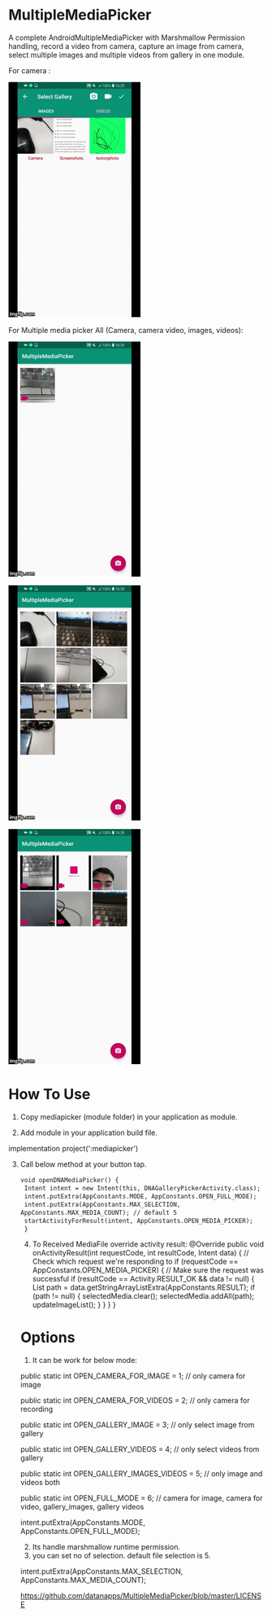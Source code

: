# MultipleMediaPicker
A complete AndroidMultipleMediaPicker with Marshmallow Permission handling, record a video from camera, capture an image from camera, select multiple images and multiple videos from gallery in one module.

For camera :

![alt text](https://github.com/datanapps/MultipleMediaPicker/blob/master/screens/camera_1.gif)

For Multiple media picker All (Camera, camera video, images, videos):

![alt text](https://github.com/datanapps/MultipleMediaPicker/blob/master/screens/camera_2.gif)


![alt text](https://github.com/datanapps/MultipleMediaPicker/blob/master/screens/camera_3.gif)


![alt text](https://github.com/datanapps/MultipleMediaPicker/blob/master/screens/camera_4.gif)


# How To Use 

1. Copy mediapicker (module folder) in your application as module.

2. Add module in your application build file.

implementation project(':mediapicker')


3. Call below method at your button tap.



       void openDNAMediaPicker() {
        Intent intent = new Intent(this, DNAGalleryPickerActivity.class);  
        intent.putExtra(AppConstants.MODE, AppConstants.OPEN_FULL_MODE);
        intent.putExtra(AppConstants.MAX_SELECTION, AppConstants.MAX_MEDIA_COUNT); // default 5
        startActivityForResult(intent, AppConstants.OPEN_MEDIA_PICKER);
        }
      
    4. To Received MediaFile override activity result:
    @Override
    public void onActivityResult(int requestCode, int resultCode, Intent data) {
        // Check which request we're responding to
        if (requestCode == AppConstants.OPEN_MEDIA_PICKER) {
            // Make sure the request was successful
            if (resultCode == Activity.RESULT_OK && data != null) {
                List<String> path = data.getStringArrayListExtra(AppConstants.RESULT);
                if (path != null) {
                    selectedMedia.clear();
                    selectedMedia.addAll(path);
                    updateImageList();
                }
            }
        }
    }
    
    
    # Options
    
   1. It can be work for below mode:
   
    public static int OPEN_CAMERA_FOR_IMAGE = 1; // only camera for image
    
    public static int OPEN_CAMERA_FOR_VIDEOS = 2; // only camera for recording
    
    public static int OPEN_GALLERY_IMAGE = 3; // only select image from gallery
    
    public static int OPEN_GALLERY_VIDEOS = 4; // only select videos from gallery
    
    public static int OPEN_GALLERY_IMAGES_VIDEOS = 5; // only image and videos both
    
    public static int OPEN_FULL_MODE = 6; // camera for image, camera for video, gallery_images, gallery videos
   
   
   
   intent.putExtra(AppConstants.MODE, AppConstants.OPEN_FULL_MODE);
   
   2. Its handle marshmallow runtime permission.
   3. you can set no of selection. default file selection is 5.
  
    intent.putExtra(AppConstants.MAX_SELECTION, AppConstants.MAX_MEDIA_COUNT); 
   
   
    
    
    https://github.com/datanapps/MultipleMediaPicker/blob/master/LICENSE
    
